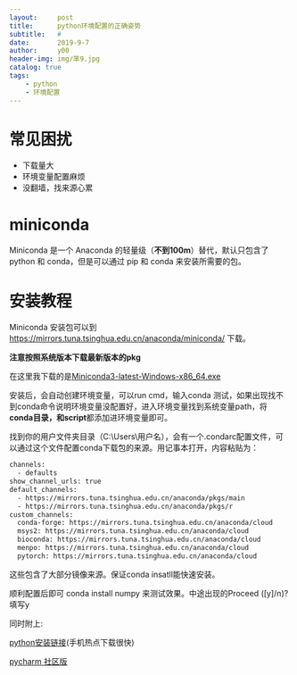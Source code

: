 ```yaml
---
layout:     post
title:      python环境配置的正确姿势
subtitle:   #
date:       2019-9-7
author:     y00
header-img: img/笨9.jpg
catalog: true
tags:
    - python
    - 环境配置
---
```


# 常见困扰
* 下载量大
* 环境变量配置麻烦
* 没翻墙，找来源心累

# miniconda

Miniconda 是一个 Anaconda 的轻量级（**不到100m**）替代，默认只包含了 python 和 conda，但是可以通过 pip 和 conda 来安装所需要的包。


# 安装教程

Miniconda 安装包可以到 https://mirrors.tuna.tsinghua.edu.cn/anaconda/miniconda/ 下载。

**注意按照系统版本下载最新版本的pkg**

在这里我下载的是[Miniconda3-latest-Windows-x86_64.exe](https://mirrors.tuna.tsinghua.edu.cn/anaconda/miniconda/Miniconda3-latest-Windows-x86_64.exe)

安装后，会自动创建环境变量，可以run cmd，输入conda 测试，如果出现找不到conda命令说明环境变量没配置好，进入环境变量找到系统变量path，将**conda目录，和script**都添加进环境变量即可。

找到你的用户文件夹目录（C:\Users\用户名），会有一个.condarc配置文件，可以通过这个文件配置conda下载包的来源。用记事本打开，内容粘贴为：

```txt
channels:
  - defaults
show_channel_urls: true
default_channels:
  - https://mirrors.tuna.tsinghua.edu.cn/anaconda/pkgs/main
  - https://mirrors.tuna.tsinghua.edu.cn/anaconda/pkgs/r
custom_channels:
  conda-forge: https://mirrors.tuna.tsinghua.edu.cn/anaconda/cloud
  msys2: https://mirrors.tuna.tsinghua.edu.cn/anaconda/cloud
  bioconda: https://mirrors.tuna.tsinghua.edu.cn/anaconda/cloud
  menpo: https://mirrors.tuna.tsinghua.edu.cn/anaconda/cloud
  pytorch: https://mirrors.tuna.tsinghua.edu.cn/anaconda/cloud
```

这些包含了大部分镜像来源。保证conda insatll能快速安装。

顺利配置后即可 conda install numpy 来测试效果。中途出现的Proceed ([y]/n)? 填写y



同时附上:

[python安装链接](https://www.python.org/ftp/python/3.7.2/python-3.7.2.exe)(手机热点下载很快)

[pycharm 社区版](https://download.jetbrains.8686c.com/python/pycharm-community-2019.2.1.exe)
  

